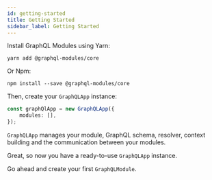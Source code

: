 ```yaml
---
id: getting-started
title: Getting Started
sidebar_label: Getting Started
---
```


Install GraphQL Modules using Yarn:

```
yarn add @graphql-modules/core
```

Or Npm:

```
npm install --save @graphql-modules/core
```

Then, create your `GraphQLApp` instance:

```typescript
const graphQlApp = new GraphQLApp({
    modules: [],
});
```

`GraphQLApp` manages your module, GraphQL schema, resolver, context building and the communication between your modules.

Great, so now you have a ready-to-use `GraphQLApp` instance.

Go ahead and create your first `GraphQLModule`.

